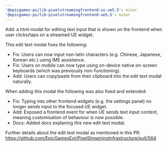 ```yaml
---
'@epicgames-ps/lib-pixelstreamingfrontend-ui-ue5.5': minor
'@epicgames-ps/lib-pixelstreamingfrontend-ue5.5': minor
---
```


Add: a html modal for editing text input that is shown on the frontend when user clicks/taps on a streamed UE widget.

This edit text modal fixes the following:

- Fix: Users can now input non-latin characters (e.g. Chinese, Japanese, Korean etc.) using IME assistance.
- Fix: Users on mobile can now type using on-device native on-screen keyboards (which was previously non-functioning).
- Add: Users can copy/paste from their clipboard into the edit text modal naturally.

When adding this modal the following was also fixed and extended:

- Fix: Typing into other frontend widgets (e.g. the settings panel) no longer sends input to the focused UE widget.
- Add: Exposed a frontend event for when UE sends text input content, meaning customisation of behaviour is now possible.
- Docs: Added docs explaning this new edit text modal.

Further details about the edit text modal as mentioned in this PR: https://github.com/EpicGamesExt/PixelStreamingInfrastructure/pull/564
